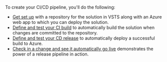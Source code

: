To create your CI/CD pipeline, you'll do the following:

- [Get set up](#get-set-up) with a repository for the solution in VSTS along with an Azure web app to which you can deploy the solution.
- [Define and test your CI build](#ci) to automatically build the solution when changes are committed to the repository.
- [Define and test your CD release](#cd) to automatically deploy a successful build to Azure.
- [Check in a change and see it automatically go live](#check-in) demonstrates the power of a release pipeline in action.
